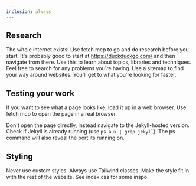 ```yaml
---
inclusion: always
---
```


## Research

The whole internet exists! Use fetch mcp to go and do research before you start.
It's probably good to start at https://duckduckgo.com/ and then navigate from there.
Use this to learn about topics, libraries and techniques.
Feel free to search for any problems you're having.
Use a sitemap to find your way around websites. You'll get to what you're looking for faster.

## Testing your work

If you want to see what a page looks like, load it up in a web browser.
Use fetch mcp to open the page in a real browser.

Don't open the page directly, instead navigate to the Jekyll-hosted version.
Check if Jekyll is already running (use `ps aux | grep jekyll`). The ps command will also reveal the port its running on.

## Styling

Never use custom styles. Always use Tailwind classes.
Make the style fit in with the rest of the website.
See index.css for some inspo.

